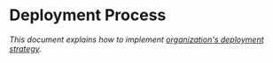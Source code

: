 # Deployment Process

_This document explains how to implement [organization's deployment strategy](./deployment-strategy.md)._
